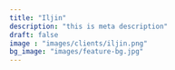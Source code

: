 ```yaml
---
title: "Iljin"
description: "this is meta description"
draft: false
image : "images/clients/iljin.png"
bg_image: "images/feature-bg.jpg"
---
```


